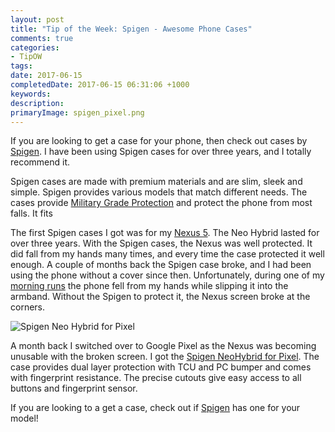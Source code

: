 ```yaml
---
layout: post
title: "Tip of the Week: Spigen - Awesome Phone Cases"
comments: true
categories: 
- TipOW
tags: 
date: 2017-06-15
completedDate: 2017-06-15 06:31:06 +1000
keywords: 
description: 
primaryImage: spigen_pixel.png
---
```


If you are looking to get a case for your phone, then check out cases by [Spigen](https://www.spigen.com/). I have been using Spigen cases for over three years, and I totally recommend it. 

Spigen cases are made with premium materials and are slim, sleek and simple. Spigen provides various models that match different needs. The cases provide [Military Grade Protection](https://www.spigen.com/pages/military-grade) and protect the phone from most falls. It fits 

The first Spigen cases I got was for my [Nexus 5](http://www.rahulpnath.com/blog/review-two-months-and-counting-android-and-nexus-5/). The Neo Hybrid lasted for over three years. With the Spigen cases, the Nexus was well protected. It did fall from my hands many times, and every time the case protected it well enough. A couple of months back the Spigen case broke, and I had been using the phone without a cover since then. Unfortunately, during one of my [morning runs](http://www.rahulpnath.com/blog/three_months_to_a_half_marathon/) the phone fell from my hands while slipping it into the armband. Without the Spigen to protect it, the Nexus screen broke at the corners.

<img src="{{site.images_root}}/spigen_pixel.png" alt="Spigen Neo Hybrid for Pixel" class="center" />

A month back I switched over to Google Pixel as the Nexus was becoming unusable with the broken screen. I got the [Spigen NeoHybrid for Pixel](https://www.spigen.com/collections/pixel/products/google-pixel-case-neo-hybrid?variant=29248762049). The case provides dual layer protection with TCU and PC bumper and comes with fingerprint resistance. The precise cutouts give easy access to all buttons and fingerprint sensor.

If you are looking to a get a case, check out if [Spigen](https://www.spigen.com/) has one for your model!

